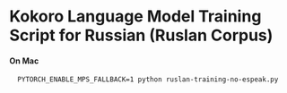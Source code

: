 # Kokoro Language Model Training Script for Russian (Ruslan Corpus)

#### On Mac
```shell
  PYTORCH_ENABLE_MPS_FALLBACK=1 python ruslan-training-no-espeak.py 
```
